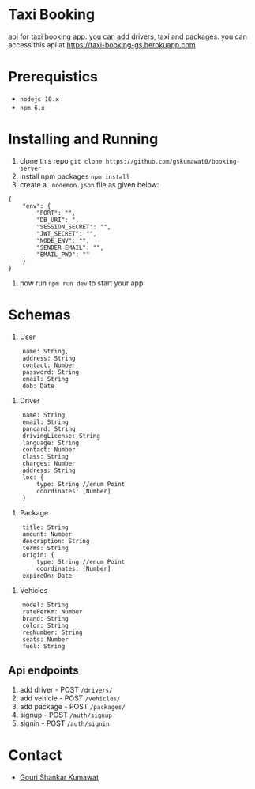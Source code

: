 # Taxi Booking

api for taxi booking app. you can add drivers, taxi and packages. you can access this api at https://taxi-booking-gs.herokuapp.com

# Prerequistics

-   `nodejs 10.x`
-   `npm 6.x`

# Installing and Running

1. clone this repo `git clone https://github.com/gskumawat0/booking-server`
1. install npm packages `npm install`
1. create a `.nodemon.json` file as given below:

```
{
	"env": {
		"PORT": "",
		"DB_URI": ",
		"SESSION_SECRET": "",
		"JWT_SECRET": "",
		"NODE_ENV": "",
		"SENDER_EMAIL": "",
		"EMAIL_PWD": ""
	}
}
```

1. now run `npm run dev` to start your app

# Schemas

1. User

```
    name: String,
	address: String
	contact: Number
	password: String
	email: String
	dob: Date
```

1. Driver

```
    name: String
	email: String
	pancard: String
	drivingLicense: String
	language: String
	contact: Number
	class: String
	charges: Number
	address: String
	loc: {
		type: String //enum Point
		coordinates: [Number]
	}
```

1. Package

```
    title: String
	amount: Number
	description: String
	terms: String
	origin: {
		type: String //enum Point
		coordinates: [Number]
	expireOn: Date
```

1. Vehicles

```
    model: String
	ratePerKm: Number
	brand: String
	color: String
	regNumber: String
	seats: Number
	fuel: String
```

## Api endpoints

1. add driver - POST `/drivers/`
1. add vehicle - POST `/vehicles/`
1. add package - POST `/packages/`
1. signup - POST `/auth/signup`
1. signin - POST `/auth/signin`

# Contact

-   [Gouri Shankar Kumawat](https://gskumawat.herokuapp.com)
